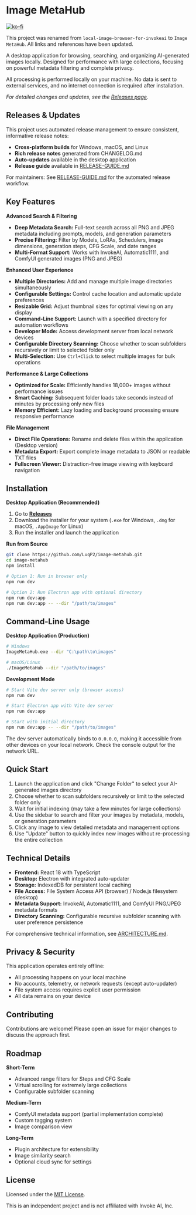 # Image MetaHub

[![ko-fi](https://ko-fi.com/img/githubbutton_sm.svg)](https://ko-fi.com/lucaspierri)

This project was renamed from `local-image-browser-for-invokeai` to `Image MetaHub`. All links and references have been updated.

A desktop application for browsing, searching, and organizing AI-generated images locally. Designed for performance with large collections, focusing on powerful metadata filtering and complete privacy.

All processing is performed locally on your machine. No data is sent to external services, and no internet connection is required after installation.

*For detailed changes and updates, see the [Releases page](https://github.com/LuqP2/image-metahub/releases).*


## Releases & Updates

This project uses automated release management to ensure consistent, informative release notes:

- **Cross-platform builds** for Windows, macOS, and Linux
- **Rich release notes** generated from CHANGELOG.md
- **Auto-updates** available in the desktop application
- **Release guide** available in [RELEASE-GUIDE.md](RELEASE-GUIDE.md)

For maintainers: See [RELEASE-GUIDE.md](RELEASE-GUIDE.md) for the automated release workflow.

## Key Features

**Advanced Search & Filtering**
- **Deep Metadata Search:** Full-text search across all PNG and JPEG metadata including prompts, models, and generation parameters
- **Precise Filtering:** Filter by Models, LoRAs, Schedulers, image dimensions, generation steps, CFG Scale, and date ranges
- **Multi-Format Support:** Works with InvokeAI, Automatic1111, and ComfyUI generated images (PNG and JPEG)

**Enhanced User Experience**
- **Multiple Directories:** Add and manage multiple image directories simultaneously
- **Configurable Settings:** Control cache location and automatic update preferences
- **Resizable Grid:** Adjust thumbnail sizes for optimal viewing on any display
- **Command-Line Support:** Launch with a specified directory for automation workflows
- **Developer Mode:** Access development server from local network devices
- **Configurable Directory Scanning:** Choose whether to scan subfolders recursively or limit to selected folder only
- **Multi-Selection:** Use `Ctrl+Click` to select multiple images for bulk operations

**Performance & Large Collections**
- **Optimized for Scale:** Efficiently handles 18,000+ images without performance issues
- **Smart Caching:** Subsequent folder loads take seconds instead of minutes by processing only new files
- **Memory Efficient:** Lazy loading and background processing ensure responsive performance

**File Management**
- **Direct File Operations:** Rename and delete files within the application (Desktop version)
- **Metadata Export:** Export complete image metadata to JSON or readable TXT files
- **Fullscreen Viewer:** Distraction-free image viewing with keyboard navigation

## Installation

**Desktop Application (Recommended)**
1. Go to [**Releases**](https://github.com/LuqP2/image-metahub/releases)
2. Download the installer for your system (`.exe` for Windows, `.dmg` for macOS, `.AppImage` for Linux)
3. Run the installer and launch the application

**Run from Source**
```bash
git clone https://github.com/LuqP2/image-metahub.git
cd image-metahub
npm install

# Option 1: Run in browser only
npm run dev

# Option 2: Run Electron app with optional directory
npm run dev:app
npm run dev:app -- --dir "/path/to/images"
```

## Command-Line Usage

**Desktop Application (Production)**
```bash
# Windows
ImageMetaHub.exe --dir "C:\path\to\images"

# macOS/Linux
./ImageMetaHub --dir "/path/to/images"
```

**Development Mode**
```bash
# Start Vite dev server only (browser access)
npm run dev

# Start Electron app with Vite dev server
npm run dev:app

# Start with initial directory
npm run dev:app -- --dir "/path/to/images"
```

The dev server automatically binds to `0.0.0.0`, making it accessible from other devices on your local network. Check the console output for the network URL.

## Quick Start
1. Launch the application and click "Change Folder" to select your AI-generated images directory
2. Choose whether to scan subfolders recursively or limit to the selected folder only
3. Wait for initial indexing (may take a few minutes for large collections)
4. Use the sidebar to search and filter your images by metadata, models, or generation parameters
5. Click any image to view detailed metadata and management options
6. Use "Update" button to quickly index new images without re-processing the entire collection

## Technical Details

- **Frontend:** React 18 with TypeScript
- **Desktop:** Electron with integrated auto-updater
- **Storage:** IndexedDB for persistent local caching
- **File Access:** File System Access API (browser) / Node.js filesystem (desktop)
- **Metadata Support:** InvokeAI, Automatic1111, and ComfyUI PNG/JPEG metadata formats
- **Directory Scanning:** Configurable recursive subfolder scanning with user preference persistence

For comprehensive technical information, see [ARCHITECTURE.md](./ARCHITECTURE.md).

## Privacy & Security

This application operates entirely offline:
- All processing happens on your local machine
- No accounts, telemetry, or network requests (except auto-updater)
- File system access requires explicit user permission
- All data remains on your device

## Contributing

Contributions are welcome! Please open an issue for major changes to discuss the approach first.

## Roadmap

**Short-Term**
- Advanced range filters for Steps and CFG Scale
- Virtual scrolling for extremely large collections
- Configurable subfolder scanning

**Medium-Term**
- ComfyUI metadata support (partial implementation complete)
- Custom tagging system
- Image comparison view

**Long-Term**
- Plugin architecture for extensibility
- Image similarity search
- Optional cloud sync for settings

## License

Licensed under the [MIT License](LICENSE).

This is an independent project and is not affiliated with Invoke AI, Inc.